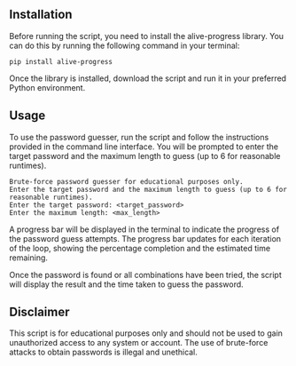 <h2>Installation</h2>
Before running the script, you need to install the alive-progress library. You can do this by running the following command in your terminal:

```pip install alive-progress```

Once the library is installed, download the script and run it in your preferred Python environment.

<h2>Usage</h2>
To use the password guesser, run the script and follow the instructions provided in the command line interface. You will be prompted to enter the target password and the maximum length to guess (up to 6 for reasonable runtimes).

```$ python password_guesser.py
Brute-force password guesser for educational purposes only.
Enter the target password and the maximum length to guess (up to 6 for reasonable runtimes).
Enter the target password: <target_password>
Enter the maximum length: <max_length>
```
A progress bar will be displayed in the terminal to indicate the progress of the password guess attempts. The progress bar updates for each iteration of the loop, showing the percentage completion and the estimated time remaining.

Once the password is found or all combinations have been tried, the script will display the result and the time taken to guess the password.

<h2>Disclaimer</h2>
This script is for educational purposes only and should not be used to gain unauthorized access to any system or account. The use of brute-force attacks to obtain passwords is illegal and unethical.